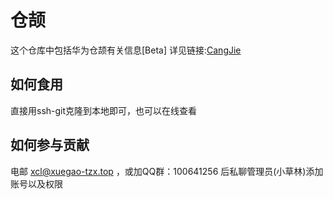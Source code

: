 <!--
 * @Author: 田梓萱
 * @Date: 2022-03-04 15:04:30
 * @LastEditTime: 2022-03-04 15:06:48
 * @LastEditors: 田梓萱
 * @Description: 
 * @Build Way: cjc ./src/ -o ./out/
 * @Run Way: ./out/ 
 * @FilePath: \undefinedd:\Gitlab\Huawei-Study\HUAWEI_CangJie\README.md
-->
# 仓颉

这个仓库中包括华为仓颉有关信息[Beta]
详见链接:[CangJie](https://www.zconnect.cn/AppH5/share/?nid=LIYDEMBRGA4TERCTIRLTK&code=ozeY4cHhlVAG4J61GcJJrrb4GZxzqje0kHUhK9loa0F1oQefGOXokrrm21vg4Yftb&mode=file&display=list)

## 如何食用

直接用ssh-git克隆到本地即可，也可以在线查看

## 如何参与贡献

电邮 xcl@xuegao-tzx.top ，或加QQ群：100641256 后私聊管理员(小草林)添加账号以及权限
